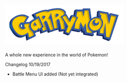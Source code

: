 # ![Garrymon](logo.png)

A whole new experience in the world of Pokemon!

Changelog 10/19/2017

- Battle Menu UI added (Not yet integrated)
